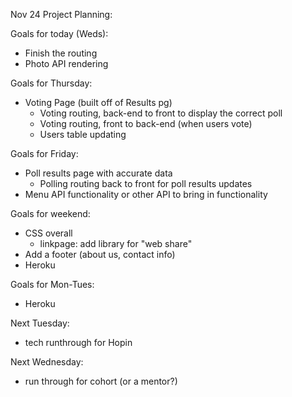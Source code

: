 Nov 24 Project Planning:

Goals for today (Weds):
- Finish the routing
- Photo API rendering

Goals for Thursday:
- Voting Page (built off of Results pg)
  - Voting routing, back-end to front to display the correct poll
  - Voting routing, front to back-end (when users vote)
  - Users table updating

Goals for Friday:
- Poll results page with accurate data
  - Polling routing back to front for poll results updates
- Menu API functionality or other API to bring in functionality

Goals for weekend:
- CSS overall
  - linkpage: add library for "web share"
- Add a footer (about us, contact info)
- Heroku

Goals for Mon-Tues:
- Heroku

Next Tuesday:
- tech runthrough for Hopin

Next Wednesday:
- run through for cohort (or a mentor?)